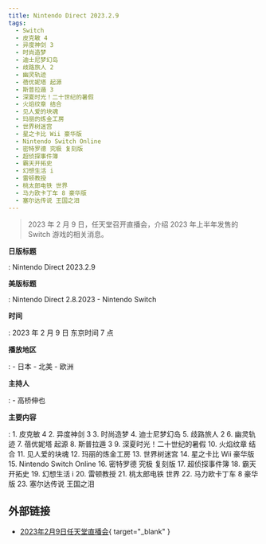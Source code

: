 ```yaml
---
title: Nintendo Direct 2023.2.9
tags:
  - Switch
  - 皮克敏 4
  - 异度神剑 3
  - 时尚造梦
  - 迪士尼梦幻岛
  - 歧路旅人 2
  - 幽灵轨迹
  - 蓓优妮塔 起源
  - 斯普拉遁 3
  - 深夏时光！二十世纪的暑假
  - 火焰纹章 结合
  - 见人爱的块魂
  - 玛丽的炼金工房
  - 世界树迷宫
  - 星之卡比 Wii 豪华版
  - Nintendo Switch Online
  - 密特罗德 究极 复刻版
  - 超侦探事件簿
  - 霸天开拓史
  - 幻想生活 i
  - 雷顿教授
  - 桃太郎电铁 世界
  - 马力欧卡丁车 8 豪华版
  - 塞尔达传说 王国之泪
---
```


> 2023 年 2 月 9 日，任天堂召开直播会，介绍 2023 年上半年发售的 Switch 游戏的相关消息。

**日版标题**

:	Nintendo Direct 2023.2.9

**美版标题**

:	Nintendo Direct 2.8.2023 - Nintendo Switch

**时间**

:	2023 年 2 月 9 日 东京时间 7 点

**播放地区**

:	- 日本
	- 北美
	- 欧洲

**主持人**

:	- 高桥伸也

**主要内容**

:	1. 皮克敏 4
	2. 异度神剑 3
   	3. 时尚造梦
   	4. 迪士尼梦幻岛
   	5. 歧路旅人 2
   	6. 幽灵轨迹
   	7. 蓓优妮塔 起源
   	8. 斯普拉遁 3
   	9. 深夏时光！二十世纪的暑假
   	10. 火焰纹章 结合
   	11. 见人爱的块魂
   	12. 玛丽的炼金工房
   	13. 世界树迷宫
   	14. 星之卡比 Wii 豪华版
   	15. Nintendo Switch Online
   	16. 密特罗德 究极 复刻版
   	17. 超侦探事件簿
   	18. 霸天开拓史
   	19. 幻想生活 i
   	20. 雷顿教授
   	21. 桃太郎电铁 世界
   	22. 马力欧卡丁车 8 豪华版
   	23. 塞尔达传说 王国之泪

## 外部链接

- [2023年2月9日任天堂直播会](https://www.bilibili.com/video/BV1C54y1N7nY/){ target="_blank" }
